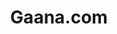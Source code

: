 ---
facebook: https://facebook.com/gaana.com
instagram: https://instagram.com/gaana
logohandle: gaana
sort: gaana
title: Gaana.com
twitter: https://x.com/gaana
website: https://gaana.com/
youtube: https://youtube.com/channel/UCFu4MmcRqMsXrkWiD32h9HA
---